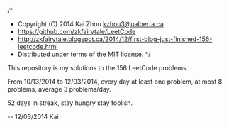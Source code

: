 /*
 * Copyright (C) 2014 Kai Zhou <kzhou3@ualberta.ca>
 * https://github.com/zkfairytale/LeetCode
 * http://zkfairytale.blogspot.ca/2014/12/first-blog-just-finished-156-leetcode.html
 * Distributed under terms of the MIT license.
 */

This repository is my solutions to the 156 LeetCode problems.

From 10/13/2014 to 12/03/2014, every day at least one problem, at most 8 problems, average 3 problems/day. 

52 days in streak, stay hungry stay foolish.


--
12/03/2014
Kai
